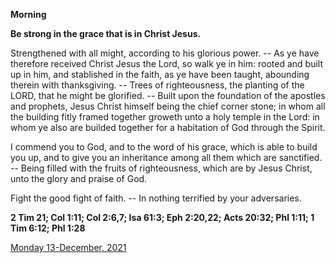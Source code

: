 **Morning**

**Be strong in the grace that is in Christ Jesus.**
 
Strengthened with all might, according to his glorious power. -- As ye have therefore received Christ Jesus the Lord, so walk ye in him: rooted and built up in him, and stablished in the faith, as ye have been taught, abounding therein with thanksgiving. -- Trees of righteousness, the planting of the LORD, that he might be glorified. -- Built upon the foundation of the apostles and prophets, Jesus Christ himself being the chief corner stone; in whom all the building fitly framed together groweth unto a holy temple in the Lord: in whom ye also are builded together for a habitation of God through the Spirit.
 
I commend you to God, and to the word of his grace, which is able to build you up, and to give you an inheritance among all them which are sanctified. -- Being filled with the fruits of righteousness, which are by Jesus Christ, unto the glory and praise of God.
 
Fight the good fight of faith. -- In nothing terrified by your adversaries.  

**2 Tim 21; Col 1:11; Col 2:6,7; Isa 61:3; Eph 2:20,22; Acts 20:32; Phl 1:11; 1 Tim 6:12; Phl 1:28**

[Monday 13-December, 2021](https://t.me/daily_light)
